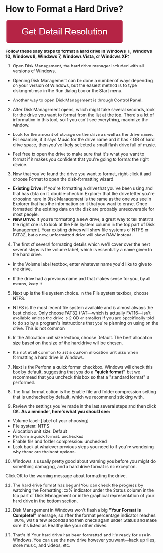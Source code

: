 # How to Format a Hard Drive?

[![how to format a hard drive](redd.png)](https://github.com/tech-solve/how.to.format.a.hard.drive)



**Follow these easy steps to format a hard drive in Windows 11, Windows 10, Windows 8, Windows 7, Windows Vista, or Windows XP:**

1. Open Disk Management, the hard drive manager included with all versions of Windows.
* Opening Disk Management can be done a number of ways depending on your version of Windows, but the easiest method is to type diskmgmt.msc in the Run dialog box or the Start menu.

* Another way to open Disk Management is through Control Panel.


2. After Disk Management opens, which might take several seconds, look for the drive you want to format from the list at the top. There's a lot of information in this tool, so if you can't see everything, maximize the window.
* Look for the amount of storage on the drive as well as the drive name. For example, if it says Music for the drive name and it has 2 GB of hard drive space, then you've likely selected a small flash drive full of music.

* Feel free to open the drive to make sure that it's what you want to format if it makes you confident that you're going to format the right device.


3. Now that you've found the drive you want to format, right-click it and choose Format to open the disk-formatting wizard.

* **Existing Drive:** If you're formatting a drive that you've been using and that has data on it, double-check in Explorer that the drive letter you're choosing here in Disk Management is the same as the one you see in Explorer that has the information on it that you want to erase. Once formatted, the existing data on the disk are probably unrecoverable for most people.
* **New Drive:** If you're formatting a new drive, a great way to tell that it's the right one is to look at the File System column in the top part of Disk Management. Your existing drives will show file systems of NTFS or FAT32, but a new, unformatted drive will show RAW instead.


4. The first of several formatting details which we'll cover over the next several steps is the volume label, which is essentially a name given to the hard drive.

* In the Volume label textbox, enter whatever name you'd like to give to the drive.

* If the drive had a previous name and that makes sense for you, by all means, keep it.

5. Next up is the file system choice. In the File system textbox, choose NTFS.

* NTFS is the most recent file system available and is almost always the best choice. Only choose FAT32 (FAT—which is actually FAT16—isn't available unless the drive is 2 GB or smaller) if you are specifically told to do so by a program's instructions that you're planning on using on the drive. This is not common.


6. In the Allocation unit size textbox, choose Default. The best allocation size based on the size of the hard drive will be chosen.

* It's not at all common to set a custom allocation unit size when formatting a hard drive in Windows.


7. Next is the Perform a quick format checkbox. Windows will check this box by default, suggesting that you do a **"quick format"** but we recommend that you uncheck this box so that a "standard format" is performed.


8. The final format option is the Enable file and folder compression setting that is unchecked by default, which we recommend sticking with.

9. Review the settings you've made in the last several steps and then click OK.
**As a reminder, here's what you should see:**

* Volume label: [label of your choosing]
* File system: NTFS
* Allocation unit size: Default
* Perform a quick format: unchecked
* Enable file and folder compression: unchecked
* Look back at whatever previous steps you need to if you're wondering why these are the best options.


10. Windows is usually pretty good about warning you before you might do something damaging, and a hard drive format is no exception.

Click OK to the warning message about formatting the drive.


11. The hard drive format has begun! You can check the progress by watching the Formatting: xx% indicator under the Status column in the top part of Disk Management or in the graphical representation of your hard drive in the bottom section.


12. Disk Management in Windows won't flash a big **"Your Format is Complete!"** message, so after the format percentage indicator reaches 100%, wait a few seconds and then check again under Status and make sure it's listed as Healthy like your other drives.


13. That's it! Your hard drive has been formatted and it's ready for use in Windows. You can use the new drive however you want—back up files, store music, and videos, etc.
